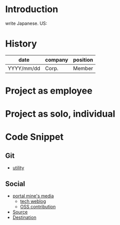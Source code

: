 # Introduction
write Japanese.
US: 

# History
| date | company | position |
----|----|----
| YYYY/mm/dd | Corp. | Member |

# Project as employee


# Project as solo, individual


# Code Snippet
## Git
- [utility](https://github.com/shimajima-eiji/mylib)

## Social
- [portal mine's media](https://nomuraya.work/)
  - [tech weblog](https://nomuraya.work/techzine/)
  - [OSS contribution](https://nomuraya.work/adiary/)
- [Source](https://github.com/shimajima-eiji/public_kh)
- [Destination](https://github.com/shimajima-eiji/gist)
